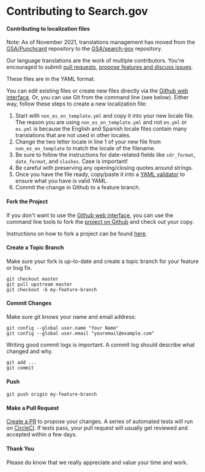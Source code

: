 Contributing to Search.gov
=========================

#### Contributing to localization files
Note: As of November 2021, translations management has moved from the [GSA/Punchcard](https://github.com/GSA/punchcard/) repository to the [GSA/search-gov](https://github.com/GSA/search-gov) repository.

Our language translations are the work of multiple contributors. You're encouraged to submit [pull requests](https://github.com/GSA/search-gov/pulls), [propose features and discuss issues](https://github.com/GSA/search-gov/issues).

These files are in the YAML format.

You can edit existing files or create new files directly via the [Github web interface](https://github.com/GSA/search-gov/tree/master/config/locales). Or, you can use Git from the command line (see below). Either way, follow these steps to create a new localization file:

1. Start with `non_es_en_template.yml` and copy it into your new locale file. The reason you are using `non_es_en_template.yml` and not `en.yml` or `es.yml` is because the English and Spanish locale files contain many translations that are not used in other locales.
1. Change the two letter locale in line 1 of your new file from `non_es_en_template` to match the locale of the filename.
1. Be sure to follow the instructions for date-related fields like `cdr_format`, `date_format`, and `slashes`. Case is important!
1. Be careful with preserving any opening/closing quotes around strings.
1. Once you have the file ready, copy/paste it into a [YAML validator](http://www.yamllint.com) to ensure what you have is valid YAML.
1. Commit the change in Github to a feature branch.

#### Fork the Project

If you don't want to use the [Github web interface](https://github.com/GSA/search-gov/tree/master/), you can use the command line tools to fork the [project on Github](https://github.com/GSA/search-gov) and check out your copy.

Instructions on how to fork a project can be found [here](https://docs.github.com/en/get-started/quickstart/fork-a-repo).

#### Create a Topic Branch

Make sure your fork is up-to-date and create a topic branch for your feature or bug fix.

```
git checkout master
git pull upstream master
git checkout -b my-feature-branch
```

#### Commit Changes

Make sure git knows your name and email address:

```
git config --global user.name "Your Name"
git config --global user.email "youremail@example.com"
```

Writing good commit logs is important. A commit log should describe what changed and why.

```
git add ...
git commit
```

#### Push

```
git push origin my-feature-branch
```

#### Make a Pull Request

[Create a PR](https://docs.github.com/en/pull-requests/collaborating-with-pull-requests/proposing-changes-to-your-work-with-pull-requests/creating-a-pull-request-from-a-fork) to propose your changes. A series of automated tests will run on [CircleCI](https://circleci.com/gh/GSA/punchcard). If tests pass, your pull request will usually get reviewed and accepted within a few days.

#### Thank You

Please do know that we really appreciate and value your time and work.